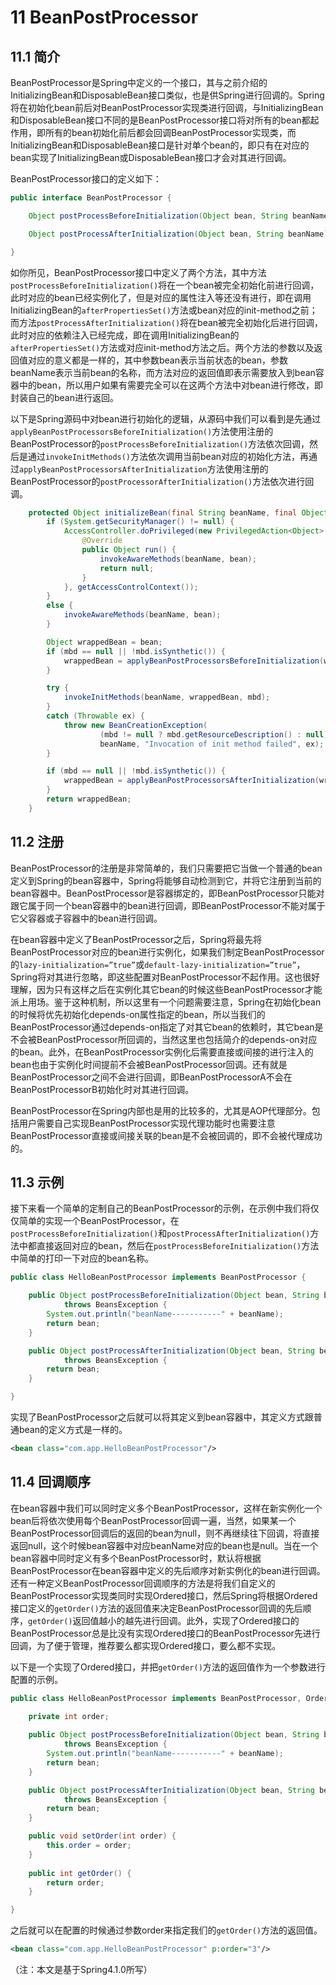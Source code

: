 # 11 BeanPostProcessor
## 11.1 简介
BeanPostProcessor是Spring中定义的一个接口，其与之前介绍的InitializingBean和DisposableBean接口类似，也是供Spring进行回调的。Spring将在初始化bean前后对BeanPostProcessor实现类进行回调，与InitializingBean和DisposableBean接口不同的是BeanPostProcessor接口将对所有的bean都起作用，即所有的bean初始化前后都会回调BeanPostProcessor实现类，而InitializingBean和DisposableBean接口是针对单个bean的，即只有在对应的bean实现了InitializingBean或DisposableBean接口才会对其进行回调。  

BeanPostProcessor接口的定义如下：
```java
public interface BeanPostProcessor {

	Object postProcessBeforeInitialization(Object bean, String beanName) throws BeansException;

	Object postProcessAfterInitialization(Object bean, String beanName) throws BeansException;

}
```

如你所见，BeanPostProcessor接口中定义了两个方法，其中方法`postProcessBeforeInitialization()`将在一个bean被完全初始化前进行回调，此时对应的bean已经实例化了，但是对应的属性注入等还没有进行，即在调用InitializingBean的`afterPropertiesSet()`方法或bean对应的init-method之前；而方法`postProcessAfterInitialization()`将在bean被完全初始化后进行回调，此时对应的依赖注入已经完成，即在调用InitializingBean的`afterPropertiesSet()`方法或对应init-method方法之后。两个方法的参数以及返回值对应的意义都是一样的，其中参数bean表示当前状态的bean，参数beanName表示当前bean的名称，而方法对应的返回值即表示需要放入到bean容器中的bean，所以用户如果有需要完全可以在这两个方法中对bean进行修改，即封装自己的bean进行返回。  

以下是Spring源码中对bean进行初始化的逻辑，从源码中我们可以看到是先通过`applyBeanPostProcessorsBeforeInitialization()`方法使用注册的BeanPostProcessor的`postProcessBeforeInitialization()`方法依次回调，然后是通过`invokeInitMethods()`方法依次调用当前bean对应的初始化方法，再通过`applyBeanPostProcessorsAfterInitialization`方法使用注册的BeanPostProcessor的`postProcessorAfterInitialization()`方法依次进行回调。  
```java
	protected Object initializeBean(final String beanName, final Object bean, RootBeanDefinition mbd) {
		if (System.getSecurityManager() != null) {
			AccessController.doPrivileged(new PrivilegedAction<Object>() {
				@Override
				public Object run() {
					invokeAwareMethods(beanName, bean);
					return null;
				}
			}, getAccessControlContext());
		}
		else {
			invokeAwareMethods(beanName, bean);
		}

		Object wrappedBean = bean;
		if (mbd == null || !mbd.isSynthetic()) {
			wrappedBean = applyBeanPostProcessorsBeforeInitialization(wrappedBean, beanName);
		}

		try {
			invokeInitMethods(beanName, wrappedBean, mbd);
		}
		catch (Throwable ex) {
			throw new BeanCreationException(
					(mbd != null ? mbd.getResourceDescription() : null),
					beanName, "Invocation of init method failed", ex);
		}

		if (mbd == null || !mbd.isSynthetic()) {
			wrappedBean = applyBeanPostProcessorsAfterInitialization(wrappedBean, beanName);
		}
		return wrappedBean;
	}
```

## 11.2 注册
BeanPostProcessor的注册是非常简单的，我们只需要把它当做一个普通的bean定义到Spring的bean容器中，Spring将能够自动检测到它，并将它注册到当前的bean容器中。BeanPostProcessor是容器绑定的，即BeanPostProcessor只能对跟它属于同一个bean容器中的bean进行回调，即BeanPostProcessor不能对属于它父容器或子容器中的bean进行回调。  

在bean容器中定义了BeanPostProcessor之后，Spring将最先将BeanPostProcessor对应的bean进行实例化，如果我们制定BeanPostProcessor的`lazy-initialization=”true”`或`default-lazy-initialization=”true”`，Spring将对其进行忽略，即这些配置对BeanPostProcessor不起作用。这也很好理解，因为只有这样之后在实例化其它bean的时候这些BeanPostProcessor才能派上用场。鉴于这种机制，所以这里有一个问题需要注意，Spring在初始化bean的时候将优先初始化depends-on属性指定的bean，所以当我们的BeanPostProcessor通过depends-on指定了对其它bean的依赖时，其它bean是不会被BeanPostProcessor所回调的，当然这里也包括简介的depends-on对应的bean。此外，在BeanPostProcessor实例化后需要直接或间接的进行注入的bean也由于实例化时间提前不会被BeanPostProcessor回调。还有就是BeanPostProcessor之间不会进行回调，即BeanPostProcessorA不会在BeanPostProcessorB初始化时对其进行回调。  

BeanPostProcessor在Spring内部也是用的比较多的，尤其是AOP代理部分。包括用户需要自己实现BeanPostProcessor实现代理功能时也需要注意BeanPostProcessor直接或间接关联的bean是不会被回调的，即不会被代理成功的。  

## 11.3 示例
接下来看一个简单的定制自己的BeanPostProcessor的示例，在示例中我们将仅仅简单的实现一个BeanPostProcessor，在`postProcessBeforeInitialization()`和`postProcessAfterInitialization()`方法中都直接返回对应的bean，然后在`postProcessBeforeInitialization()`方法中简单的打印一下对应的bean名称。  
```java
public class HelloBeanPostProcessor implements BeanPostProcessor {

	public Object postProcessBeforeInitialization(Object bean, String beanName)
			throws BeansException {
		System.out.println("beanName-----------" + beanName);
		return bean;
	}

	public Object postProcessAfterInitialization(Object bean, String beanName)
			throws BeansException {
		return bean;
	}

}
```

实现了BeanPostProcessor之后就可以将其定义到bean容器中，其定义方式跟普通bean的定义方式是一样的。
```xml
<bean class="com.app.HelloBeanPostProcessor"/>
```

## 11.4 回调顺序
在bean容器中我们可以同时定义多个BeanPostProcessor，这样在新实例化一个bean后将依次使用每个BeanPostProcessor回调一遍，当然，如果某一个BeanPostProcessor回调后的返回的bean为null，则不再继续往下回调，将直接返回null，这个时候bean容器中对应beanName对应的bean也是null。当在一个bean容器中同时定义有多个BeanPostProcessor时，默认将根据BeanPostProcessor在bean容器中定义的先后顺序对新实例化的bean进行回调。还有一种定义BeanPostProcessor回调顺序的方法是将我们自定义的BeanPostProcessor实现类同时实现Ordered接口，然后Spring将根据Ordered接口定义的`getOrder()`方法的返回值来决定BeanPostProcessor回调的先后顺序，`getOrder()`返回值越小的越先进行回调。此外，实现了Ordered接口的BeanPostProcessor总是比没有实现Ordered接口的BeanPostProcessor先进行回调，为了便于管理，推荐要么都实现Ordered接口，要么都不实现。  

以下是一个实现了Ordered接口，并把`getOrder()`方法的返回值作为一个参数进行配置的示例。
```java
public class HelloBeanPostProcessor implements BeanPostProcessor, Ordered {

	private int order;
	
	public Object postProcessBeforeInitialization(Object bean, String beanName)
			throws BeansException {
		System.out.println("beanName-----------" + beanName);
		return bean;
	}

	public Object postProcessAfterInitialization(Object bean, String beanName)
			throws BeansException {
		return bean;
	}

	public void setOrder(int order) {
		this.order = order;
	}
	
	public int getOrder() {
		return order;
	}

}
```

之后就可以在配置的时候通过参数order来指定我们的`getOrder()`方法的返回值。
```xml
<bean class="com.app.HelloBeanPostProcessor" p:order="3"/>
```

（注：本文是基于Spring4.1.0所写）
